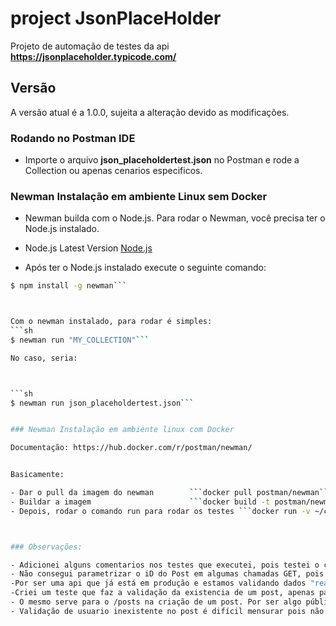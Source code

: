 # project JsonPlaceHolder
Projeto de automação de testes da api   **https://jsonplaceholder.typicode.com/**

## Versão
A versão atual é a 1.0.0, sujeita a alteração devido as modificações.


### Rodando no Postman IDE
- Importe o arquivo **json_placeholdertest.json** no Postman e rode a Collection ou apenas cenarios especificos.


### Newman Instalação em ambiente Linux sem Docker

- Newman builda com o Node.js. Para rodar o  Newman, você precisa ter o  Node.js instalado.
- Node.js Latest Version [Node.js](https://nodejs.org/en/)

- Após ter o Node.js instalado execute o seguinte comando: 
```sh
$ npm install -g newman```



Com o newman instalado, para rodar é simples:
```sh
$ newman run "MY_COLLECTION"```

No caso, seria:



```sh
$ newman run json_placeholdertest.json```


### Newman Instalação em ambiente linux com Docker

Documentação: https://hub.docker.com/r/postman/newman/


Basicamente:

- Dar o pull da imagem do newman        ```docker pull postman/newman```
- Buildar a imagem                      ```docker build -t postman/newman:alpine --build-arg NEWMAN_VERSION="full semver version" docker/images/alpine```          (Buildando a imagem do newman com o Alpine, passando a ultima versão do newman como argumento)
- Depois, rodar o comando run para rodar os testes ```docker run -v ~/collections:/etc/newman -t postman/newman:alpine json_placeholdertest.json```     (Está rodando a imagem criando um volume dentro do container, onde vc precisa passar onde está o seu arquivo localmente na sua máquina e depois passar o /etc/newman, pois o container do newman, por default, procura o arquivo na pasta simbolica criada "etc/newman")



### Observações: 

- Adicionei alguns comentarios nos testes que executei, pois testei o comportamento que deveria ter e não o que ela está refletindo atualmente.
- Não consegui parametrizar o iD do Post em algumas chamadas GET, pois o "parseInt" não funcionou no Newman.
-Por ser uma api que já está em produção e estamos validando dados "reais", não é plausivel validar o conteudo do title, do body, por ser uma api publica e em funcionamento, pode sofrer varias alterações, como exclusão de publicações, alterações de titulos e adição de comentarios nas publicações da Api.
-Criei um teste que faz a validação da existencia de um post, apenas para fim de ter uma validação. Mas acredito que o melhor cenario seria fazer um e2e ou mockar os dados antes de fazer a chamada. (isso em ambiente de testes)
- O mesmo serve para o /posts na criação de um post. Por ser algo público e que não está no dominio, nao é possivel validar o Id que foi criado de uma publicação. 
- Validação de usuario inexistente no post é difícil mensurar pois não temos acesso a base de dados, as vezes passando um usuario extenso "129122191298", pode ter na base de dados.


